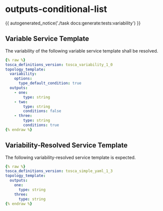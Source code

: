 # outputs-conditional-list

{{ autogenerated_notice('./task docs:generate:tests:variability') }}


## Variable Service Template

The variability of the following variable service template shall be resolved.

```yaml linenums="1"
{% raw %}
tosca_definitions_version: tosca_variability_1_0
topology_template:
  variability:
    options:
      type_default_condition: true
  outputs:
    - one:
        type: string
    - two:
        type: string
        conditions: false
    - three:
        type: string
        conditions: true
{% endraw %}
```




## Variability-Resolved Service Template

The following variability-resolved service template is expected.

```yaml linenums="1"
{% raw %}
tosca_definitions_version: tosca_simple_yaml_1_3
topology_template:
  outputs:
    one:
      type: string
    three:
      type: string
{% endraw %}
```

